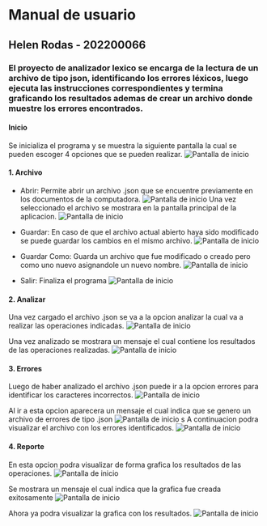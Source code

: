 # Manual de usuario
## Helen Rodas - 202200066

### El proyecto de analizador lexico se encarga de la lectura de un archivo de tipo json, identificando los errores léxicos, luego ejecuta las instrucciones correspondientes y termina graficando los resultados ademas de crear un archivo donde muestre los errores encontrados.

#### Inicio
Se inicializa el programa y se muestra la siguiente pantalla la cual se pueden escoger 4 opciones que se pueden realizar.
![Pantalla de inicio](P:/Programacion/PracticasPython/Proyecto1LF/Imagenes/pantalla_principal.png)

#### 1. Archivo
- Abrir: Permite abrir un archivo .json que se encuentre previamente en los documentos de la computadora.
![Pantalla de inicio](P:/Programacion/PracticasPython/Proyecto1LF/Imagenes/abrir.png)
Una vez seleccionado el archivo se mostrara en la pantalla principal de la aplicacion.
![Pantalla de inicio](P:/Programacion/PracticasPython/Proyecto1LF/Imagenes/abrir_mostrar.png)

- Guardar: En caso de que el archivo actual abierto haya sido modificado se puede guardar los cambios en el mismo archivo.
![Pantalla de inicio](P:/Programacion/PracticasPython/Proyecto1LF/Imagenes/guardar.png)

- Guardar Como: Guarda un archivo que fue modificado o creado pero como uno nuevo asignandole un nuevo nombre.
![Pantalla de inicio](P:/Programacion/PracticasPython/Proyecto1LF/Imagenes/guardar_como.png)

- Salir: Finaliza el programa
![Pantalla de inicio](P:/Programacion/PracticasPython/Proyecto1LF/Imagenes/salir.png)

#### 2. Analizar
Una vez cargado el archivo .json se va a la opcion analizar la cual va a realizar las operaciones indicadas.
![Pantalla de inicio](P:/Programacion/PracticasPython/Proyecto1LF/Imagenes/analizar.png)

Una vez analizado se mostrara un mensaje el cual contiene los resultados de las operaciones realizadas.
![Pantalla de inicio](P:/Programacion/PracticasPython/Proyecto1LF/Imagenes/resultados.png)

#### 3. Errores
Luego de haber analizado el archivo .json puede ir a la opcion errores para identificar los caracteres incorrectos.
![Pantalla de inicio](P:/Programacion/PracticasPython/Proyecto1LF/Imagenes/errores.png)

Al ir a esta opcion aparecera un mensaje el cual indica que se genero un archivo de errores de tipo .json
![Pantalla de inicio](P:/Programacion/PracticasPython/Proyecto1LF/Imagenes/errores_mensaje.png)
s
A continuacion podra visualizar el archivo con los errores identificados.
![Pantalla de inicio](P:/Programacion/PracticasPython/Proyecto1LF/Imagenes/errores_json.png)

#### 4. Reporte
En esta opcion podra visualizar de forma grafica los resultados de las operaciones.
![Pantalla de inicio](P:/Programacion/PracticasPython/Proyecto1LF/Imagenes/reporte.png)

Se mostrara un mensaje el cual indica que la grafica fue creada exitosamente
![Pantalla de inicio](P:/Programacion/PracticasPython/Proyecto1LF/Imagenes/reporte_mensaje.png)

Ahora ya podra visualizar la grafica con los resultados.
![Pantalla de inicio](P:/Programacion/PracticasPython/Proyecto1LF/Imagenes/grafica.png)